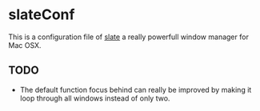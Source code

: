 slateConf
=========

This is a configuration file of
[slate](https://github.com/jigish/slate) a really powerfull window
manager for Mac OSX.

TODO
----

- The default function focus behind can really be improved by making
  it loop through all windows instead of only two.
